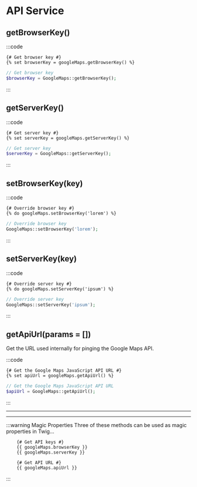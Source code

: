 # API Service

## getBrowserKey()

:::code
```twig
{# Get browser key #}
{% set browserKey = googleMaps.getBrowserKey() %}
```
```php
// Get browser key
$browserKey = GoogleMaps::getBrowserKey();
```
:::

## getServerKey()

:::code
```twig
{# Get server key #}
{% set serverKey = googleMaps.getServerKey() %}
```
```php
// Get server key
$serverKey = GoogleMaps::getServerKey();
```
:::

## setBrowserKey(key)

:::code
```twig
{# Override browser key #}
{% do googleMaps.setBrowserKey('lorem') %}
```
```php
// Override browser key
GoogleMaps::setBrowserKey('lorem');
```
:::

## setServerKey(key)

:::code
```twig
{# Override server key #}
{% do googleMaps.setServerKey('ipsum') %}
```
```php
// Override server key
GoogleMaps::setServerKey('ipsum');
```
:::

## getApiUrl(params = [])

Get the URL used internally for pinging the Google Maps API.

:::code
```twig
{# Get the Google Maps JavaScript API URL #}
{% set apiUrl = googleMaps.getApiUrl() %}
```
```php
// Get the Google Maps JavaScript API URL
$apiUrl = GoogleMaps::getApiUrl();
```
:::

---
---

:::warning Magic Properties
Three of these methods can be used as magic properties in Twig...

```twig
    {# Get API keys #}
    {{ googleMaps.browserKey }}
    {{ googleMaps.serverKey }}

    {# Get API URL #}
    {{ googleMaps.apiUrl }}
```
:::
